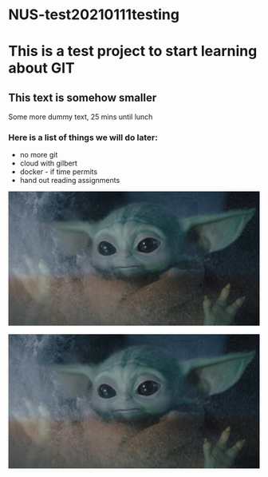 # NUS-test20210111testing
# This is a test project to start learning about GIT
## This text is somehow smaller
Some more dummy text, 25 mins until lunch

### Here is a list of things we will do later:

* no more git
* cloud with gilbert
* docker - if time permits
* hand out reading assignments

![](babyyoda.jfif)

![](https://github.com/eeyangloong/NUS-test20210111testing/blob/main/babyyoda.jfif)


